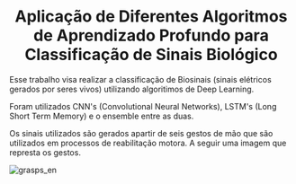 <h1 align="center"> Aplicação de Diferentes Algoritmos de Aprendizado Profundo para Classificação de Sinais Biológico </h1>

Esse trabalho visa realizar a classificação de Biosinais (sinais elétricos gerados por seres vivos) utilizando algoritimos de Deep Learning. 

Foram utilizados CNN's (Convolutional Neural Networks), LSTM's (Long Short Term Memory) e o ensemble entre as duas.

Os sinais utilizados são gerados apartir de seis gestos de mão que são utilizados em processos de reabilitação motora. A seguir uma imagem que represta os gestos.

![grasps_en](https://user-images.githubusercontent.com/76635621/182120286-b042691d-41a7-46e7-a4e4-ab10f56e0023.PNG)